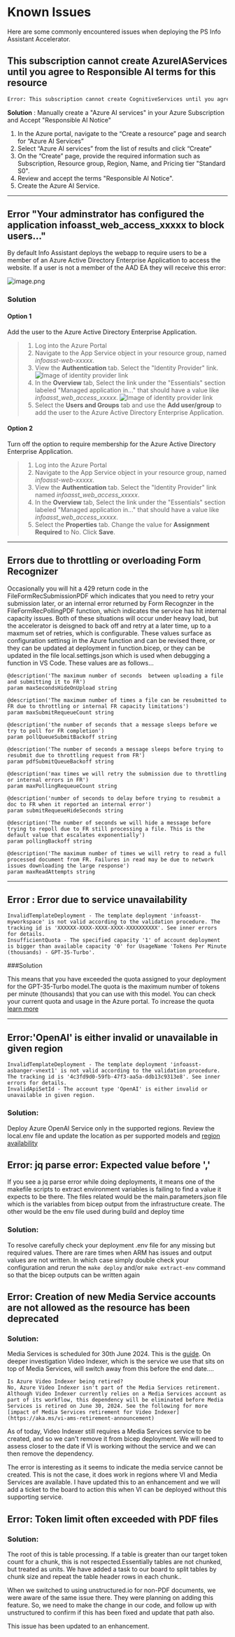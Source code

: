 # Known Issues

Here are some commonly encountered issues when deploying the PS Info Assistant Accelerator.

## This subscription cannot create AzureIAServices until you agree to Responsible AI terms for this resource

```bash
Error: This subscription cannot create CognitiveServices until you agree to Responsible AI terms for this resource. You can agree to Responsible AI terms by creating a resource through the Azure Portal then trying again. For more detail go to https://aka.ms/csrainotice"}]

```

**Solution** : Manually create a "Azure AI services" in your Azure Subscription and Accept "Responsible AI Notice"

1. In the Azure portal, navigate to the “Create a resource” page and search for “Azure AI Services”
2. Select “Azure AI services” from the list of results and click “Create”
3. On the “Create” page, provide the required information such as Subscription, Resource group, Region, Name, and Pricing tier "Standard S0".
4. Review and accept the terms "Responsible AI Notice".
5. Create the Azure AI Service.

---

## Error "Your adminstrator has configured the application infoasst_web_access_xxxxx to block users..."

By default Info Assistant deploys the webapp to require users to be a member of an Azure Active Directory Enterprise Application to access the website. If a user is not a member of the AAD EA they will receive this error:

![image.png](images/known_Issues_web_app_authentication.png)

### Solution

#### Option 1

Add the user to the Azure Active Directory Enterprise Application.

>1. Log into the Azure Portal
>2. Navigate to the App Service object in your resource group, named *infoasst-web-xxxxx*.
>3. View the **Authentication** tab. Select the "Identity Provider" link.
![Image of identity provider link](./images/authentication_identity_provider_identification.jpg)
>4. In the **Overview** tab, Select the link under the "Essentials" section labeled "Managed application in..." that should have a value like *infoasst_web_access_xxxxx*.
![Image of identity provider link](./images/authentication_managed_application.jpg)
>5. Select the **Users and Groups** tab and use the **Add user/group** to add the user to the Azure Active Directory Enterprise Application.

#### Option 2

Turn off the option to require membership for the Azure Active Directory Enterprise Application.

>1. Log into the Azure Portal
>2. Navigate to the App Service object in your resource group, named *infoasst-web-xxxxx*.
>3. View the **Authentication** tab. Select the "Identity Provider" link named *infoasst_web_access_xxxxx*.
>4. In the **Overview** tab, Select the link under the "Essentials" section labeled "Managed application in..." that should have a value like *infoasst_web_access_xxxxx*.
>5. Select the **Properties** tab. Change the value for **Assignment Required** to No. Click **Save**.

---

## Errors due to throttling or overloading Form Recognizer

Occasionally you will hit a 429 return code in the FileFormRecSubmissionPDF which indicates that you need to retry your submission later, or an internal error returned by Form Recognzer in the FileFormRecPollingPDF function, which indicates the service has hit internal capacity issues. Both of these situations will occur under heavy load, but the accelerator is deisgned to back off and retry at a later time, up to a maxmum set of retries, which is configurable. These values surface as configuration settinsg in the Azure function and can be revised there, or they can be updated at deployment in function.bicep, or they can be updated in the file local.settings.json which is used when debugging a function in VS Code. These values are as follows...

```
@description('The maximum number of seconds  between uploading a file and submitting it to FR')
param maxSecondsHideOnUpload string

@description('The maximum number of times a file can be resubmitted to FR due to throttling or internal FR capacity limitations')
param maxSubmitRequeueCount string

@description('the number of seconds that a message sleeps before we try to poll for FR completion')
param pollQueueSubmitBackoff string

@description('The number of seconds a message sleeps before trying to resubmit due to throttling request from FR')
param pdfSubmitQueueBackoff string

@description('max times we will retry the submission due to throttling or internal errors in FR')
param maxPollingRequeueCount string

@description('number of seconds to delay before trying to resubmit a doc to FR when it reported an internal error')
param submitRequeueHideSeconds string

@description('The number of seconds we will hide a message before trying to repoll due to FR still processing a file. This is the default value that escalates exponentially')
param pollingBackoff string

@description('The maximum number of times we will retry to read a full processed document from FR. Failures in read may be due to network issues downloading the large response')
param maxReadAttempts string
```
---
## Error : Error due to service unavailability

```
InvalidTemplateDeployment - The template deployment 'infoasst-myworkspace' is not valid according to the validation procedure. The tracking id is 'XXXXXX-XXXX-XXXX-XXXX-XXXXXXXXXX'. See inner errors for details.
InsufficientQuota - The specified capacity '1' of account deployment is bigger than available capacity '0' for UsageName 'Tokens Per Minute (thousands) - GPT-35-Turbo'.
```
###Solution

This means that you have exceeded the quota assigned to your deployment for the GPT-35-Turbo model.The quota is the maximum number of tokens per minute (thousands) that you can use with this model. You can check your current quota and usage in the Azure portal. To increase the quota [learn more](https://learn.microsoft.com/en-us/azure/ai-services/openai/quotas-limits)

---

## Error:'OpenAI' is either invalid or unavailable in given region
```
InvalidTemplateDeployment - The template deployment 'infoasst-asbanger-vnext1' is not valid according to the validation procedure. The tracking id is '4c3fd9d0-59fb-47f3-aa5a-ddb13c9313e8'. See inner errors for details.
InvalidApiSetId - The account type 'OpenAI' is either invalid or unavailable in given region.
```
### Solution:
Deploy Azure OpenAI Service only in the supported regions. Review the local.env file and update the location as per supported models and [region availability](https://learn.microsoft.com/en-us/azure/ai-services/openai/concepts/models#model-summary-table-and-region-availability)

## Error: jq parse error: Expected value before ','

If you see a jq parse error while doing deployments, it means one of the makefile scripts to extract environment variables is failing to find a value it expects to be there. The files related would be the main.parameters.json file which is the variables from bicep output from the infrastructure create. The other would be the env file used during build and deploy time

### Solution:
To resolve carefully check your deployment .env file for any missing but required values. There are rare times when ARM has issues and output values are not written. In which case simply double check your configuration and rerun the ```make deploy``` and/or ```make extract-env``` command so that the bicep outputs can be written again

## Error: Creation of new Media Service accounts are not allowed as the resource has been deprecated

### Solution:
Media Services is scheduled for 30th June 2024. This is the [guide](https://learn.microsoft.com/en-us/azure/media-services/latest/azure-media-services-retirement). On deeper investigation Video Indexer, which is the service we use that sits on top of Media Services, will switch away from this before the end date....

```
Is Azure Video Indexer being retired?
No, Azure Video Indexer isn't part of the Media Services retirement. Although Video Indexer currently relies on a Media Services account as part of its workflow, this dependency will be eliminated before Media Services is retired on June 30, 2024. See the following for more [impact of Media Services retirement for Video Indexer](https://aka.ms/vi-ams-retirement-announcement)
```

As of today, Video Indexer still requires a Media Services service to be created, and so we can't remove it from bicep deployment. We will need to assess closer to the date if VI is working without the service and we can then remove the dependency.

The error is interesting as it seems to indicate the media service cannot be created. This is not the case, it does work in regions where VI and Media Services are available. I have updated this to an enhancement and we will add a ticket to the board to action this when VI can be deployed without this supporting service.

## Error: Token limit often exceeded with PDF files

### Solution:

The root of this is table processing. If a table is greater than our target token count for a chunk, this is not respected.Essentially tables are not chunked, but treated as units. We have added a task to our board to split tables by chunk size and repeat the table header rows in each chunk..

When we switched to using unstructured.io for non-PDF documents, we were aware of the same issue there. They were planning on adding this feature. So, we need to make the change in our code, and follow up with unstructured to confirm if this has been fixed and update that path also.

This issue has been updated to an enhancement.